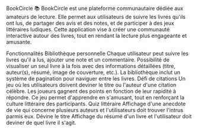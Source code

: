 BookCircle 📚
BookCircle est une plateforme communautaire dédiée aux amateurs de lecture. Elle permet aux utilisateurs de suivre les livres qu'ils ont lus, de partager des avis et des notes, et de participer à des jeux littéraires ludiques. Cette application vise à créer une communauté interactive autour des livres, tout en rendant la lecture plus engageante et amusante.

Fonctionnalités
Bibliothèque personnelle
Chaque utilisateur peut suivre les livres qu'il a lus, ajouter une note et un commentaire.
Possibilité de visualiser un seul livre à la fois avec des informations détaillées (titre, auteur(s), résumé, image de couverture, etc.).
La bibliothèque inclut un système de pagination pour naviguer entre les livres.
Défi de citations
Un jeu où les utilisateurs doivent deviner le titre ou l'auteur d'une citation célèbre.
Les joueurs gagnent des points en fonction de leur rapidité à répondre.
Ce jeu permet d'apprendre en s'amusant, tout en renforçant la culture littéraire des participants.
Quiz littéraire
Affichage d'une anecdote de vie qui concerne plusieurs auteurs et l'utilisateurs doit trouver l'intrus parmis eux.
Dévine le titre
Affichage du résumé d'un livre et l'utilisateur doit deviner de quel livre il s'agit.
